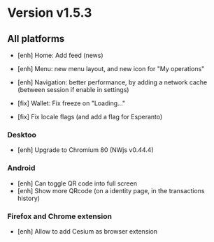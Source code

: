# Version v1.5.3

## All platforms

- [enh] Home: Add feed (news)
- [enh] Menu: new menu layout, and new icon for "My operations"
- [enh] Navigation: better performance, by adding a network cache (between session if enable in settings)

- [fix] Wallet: Fix freeze on "Loading..."
- [fix] Fix locale flags (and add a flag for Esperanto)

### Desktoo

- [enh] Upgrade to Chromium 80 (NWjs v0.44.4)

### Android

- [enh] Can toggle QR code into full screen
- [enh] Show more QRcode (on a identity page, in the transactions history) 

### Firefox and Chrome extension

- [enh] Allow to add Cesium as browser extension 
